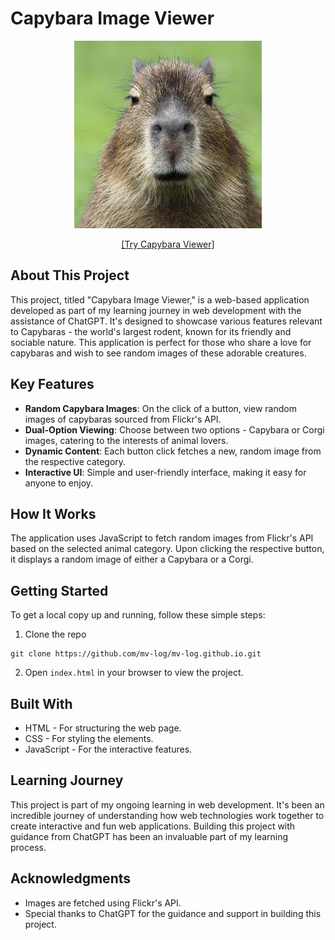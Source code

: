 # Capybara Image Viewer

<p align="center">
  <img src="assets/banner.jpg" alt="Capybara Image" width="300" height="300"/>
</p>

<p align="center">
  <a href="https://mv-log.github.io/capybara-viewer/">[Try Capybara Viewer]</a>
</p>



## About This Project

This project, titled "Capybara Image Viewer," is a web-based application developed as part of my learning journey in web development with the assistance of ChatGPT. It's designed to showcase various features relevant to Capybaras - the world's largest rodent, known for its friendly and sociable nature. This application is perfect for those who share a love for capybaras and wish to see random images of these adorable creatures.

## Key Features

- **Random Capybara Images**: On the click of a button, view random images of capybaras sourced from Flickr's API.
- **Dual-Option Viewing**: Choose between two options - Capybara or Corgi images, catering to the interests of animal lovers.
- **Dynamic Content**: Each button click fetches a new, random image from the respective category.
- **Interactive UI**: Simple and user-friendly interface, making it easy for anyone to enjoy.

## How It Works

The application uses JavaScript to fetch random images from Flickr's API based on the selected animal category. Upon clicking the respective button, it displays a random image of either a Capybara or a Corgi.

## Getting Started

To get a local copy up and running, follow these simple steps:

1. Clone the repo

```
git clone https://github.com/mv-log/mv-log.github.io.git
```

2. Open `index.html` in your browser to view the project.

## Built With

- HTML - For structuring the web page.
- CSS - For styling the elements.
- JavaScript - For the interactive features.

## Learning Journey

This project is part of my ongoing learning in web development. It's been an incredible journey of understanding how web technologies work together to create interactive and fun web applications. Building this project with guidance from ChatGPT has been an invaluable part of my learning process.

## Acknowledgments

- Images are fetched using Flickr's API.
- Special thanks to ChatGPT for the guidance and support in building this project.
